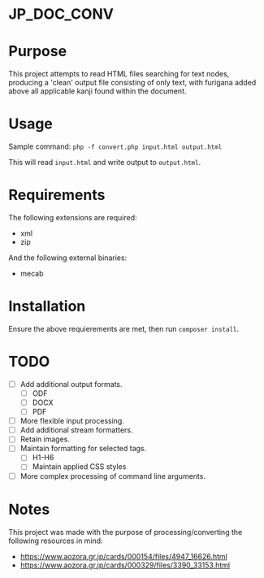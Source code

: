 # JP_DOC_CONV

# Purpose
This project attempts to read HTML files searching for text nodes, producing a 'clean' output file consisting of only text, with furigana added above all applicable kanji found within the document.

# Usage
Sample command:
```php -f convert.php input.html output.html```

This will read `input.html` and write output to `output.html`.

# Requirements
The following extensions are required:
- xml
- zip

And the following external binaries:
- mecab

# Installation
Ensure the above requierements are met, then run `composer install`.

# TODO
- [ ] Add additional output formats.
    - [ ] ODF
    - [ ] DOCX
    - [ ] PDF
- [ ] More flexible input processing.
- [ ] Add additional stream formatters.
- [ ] Retain images.
- [ ] Maintain formatting for selected tags.
    - [ ] H1-H6
    - [ ] Maintain applied CSS styles
- [ ] More complex processing of command line arguments.

# Notes
This project was made with the purpose of processing/converting the following resources in mind:
* https://www.aozora.gr.jp/cards/000154/files/4947_16626.html
* https://www.aozora.gr.jp/cards/000329/files/3390_33153.html